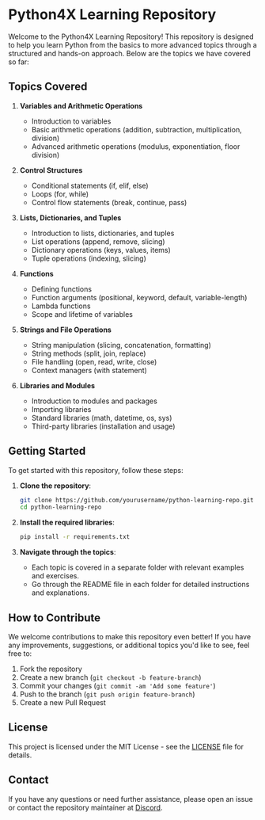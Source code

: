 # Python4X Learning Repository

Welcome to the Python4X Learning Repository! This repository is designed to help you learn Python from the basics to more advanced topics through a structured and hands-on approach. Below are the topics we have covered so far:

## Topics Covered

1. **Variables and Arithmetic Operations**
   - Introduction to variables
   - Basic arithmetic operations (addition, subtraction, multiplication, division)
   - Advanced arithmetic operations (modulus, exponentiation, floor division)

2. **Control Structures**
   - Conditional statements (if, elif, else)
   - Loops (for, while)
   - Control flow statements (break, continue, pass)

3. **Lists, Dictionaries, and Tuples**
   - Introduction to lists, dictionaries, and tuples
   - List operations (append, remove, slicing)
   - Dictionary operations (keys, values, items)
   - Tuple operations (indexing, slicing)

4. **Functions**
   - Defining functions
   - Function arguments (positional, keyword, default, variable-length)
   - Lambda functions
   - Scope and lifetime of variables

5. **Strings and File Operations**
   - String manipulation (slicing, concatenation, formatting)
   - String methods (split, join, replace)
   - File handling (open, read, write, close)
   - Context managers (with statement)

6. **Libraries and Modules**
   - Introduction to modules and packages
   - Importing libraries
   - Standard libraries (math, datetime, os, sys)
   - Third-party libraries (installation and usage)

## Getting Started

To get started with this repository, follow these steps:

1. **Clone the repository**:
   ```bash
   git clone https://github.com/yourusername/python-learning-repo.git
   cd python-learning-repo
   ```

2. **Install the required libraries**:
   ```bash
   pip install -r requirements.txt
   ```

3. **Navigate through the topics**:
   - Each topic is covered in a separate folder with relevant examples and exercises.
   - Go through the README file in each folder for detailed instructions and explanations.

## How to Contribute

We welcome contributions to make this repository even better! If you have any improvements, suggestions, or additional topics you'd like to see, feel free to:

1. Fork the repository
2. Create a new branch (`git checkout -b feature-branch`)
3. Commit your changes (`git commit -am 'Add some feature'`)
4. Push to the branch (`git push origin feature-branch`)
5. Create a new Pull Request

## License

This project is licensed under the MIT License - see the [LICENSE](LICENSE) file for details.

## Contact

If you have any questions or need further assistance, please open an issue or contact the repository maintainer at [Discord](https://discord.gg/nVqA3r9S).

